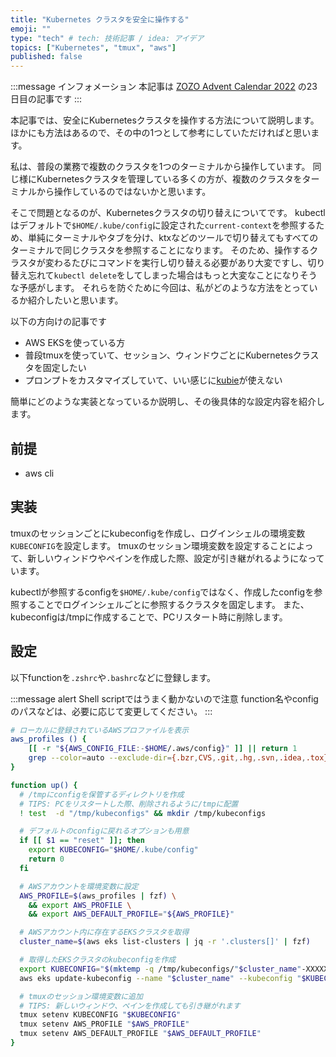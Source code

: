 ```yaml
---
title: "Kubernetes クラスタを安全に操作する"
emoji: ""
type: "tech" # tech: 技術記事 / idea: アイデア
topics: ["Kubernetes", "tmux", "aws"]
published: false
---
```


:::message
インフォメーション
本記事は [ZOZO Advent Calendar 2022](https://qiita.com/advent-calendar/2022/zozo) の23日目の記事です
:::

本記事では、安全にKubernetesクラスタを操作する方法について説明します。
ほかにも方法はあるので、その中の1つとして参考にしていただければと思います。

私は、普段の業務で複数のクラスタを1つのターミナルから操作しています。
同じ様にKubernetesクラスタを管理している多くの方が、複数のクラスタをターミナルから操作しているのではないかと思います。

そこで問題となるのが、Kubernetesクラスタの切り替えについてです。
kubectlはデフォルトで`$HOME/.kube/config`に設定された`current-context`を参照するため、単純にターミナルやタブを分け、ktxなどのツールで切り替えてもすべてのターミナルで同じクラスタを参照することになります。
そのため、操作するクラスタが変わるたびにコマンドを実行し切り替える必要があり大変ですし、切り替え忘れて`kubectl delete`をしてしまった場合はもっと大変なことになりそうな予感がします。
それらを防ぐために今回は、私がどのような方法をとっているか紹介したいと思います。

以下の方向けの記事です
- AWS EKSを使っている方
- 普段tmuxを使っていて、セッション、ウィンドウごとにKubernetesクラスタを固定したい
- プロンプトをカスタマイズしていて、いい感じに[kubie]が使えない


簡単にどのような実装となっているか説明し、その後具体的な設定内容を紹介します。


## 前提

- aws cli


## 実装

tmuxのセッションごとにkubeconfigを作成し、ログインシェルの環境変数`KUBECONFIG`を設定します。
tmuxのセッション環境変数を設定することによって、新しいウィンドウやペインを作成した際、設定が引き継がれるようになっています。

kubectlが参照するconfigを`$HOME/.kube/config`ではなく、作成したconfigを参照することでログインシェルごとに参照するクラスタを固定します。
また、kubeconfigは/tmpに作成することで、PCリスタート時に削除します。



## 設定

以下functionを`.zshrc`や`.bashrc`などに登録します。

:::message alert
Shell scriptではうまく動かないので注意
function名やconfigのパスなどは、必要に応じて変更してください。
:::

```bash
# ローカルに登録されているAWSプロファイルを表示
aws_profiles () {
    [[ -r "${AWS_CONFIG_FILE:-$HOME/.aws/config}" ]] || return 1
    grep --color=auto --exclude-dir={.bzr,CVS,.git,.hg,.svn,.idea,.tox} --color=never -Eo '\[.*\]' "${AWS_CONFIG_FILE:-$HOME/.aws/config}" | sed -E 's/^[[:space:]]*\[(profile)?[[:space:]]*([-_[:alnum:]\.@]+)\][[:space:]]*$/\2/g'
}

function up() {
  # /tmpにconfigを保管するディレクトリを作成
  # TIPS: PCをリスタートした際、削除されるように/tmpに配置
  ! test  -d "/tmp/kubeconfigs" && mkdir /tmp/kubeconfigs

  # デフォルトのconfigに戻れるオプションも用意
  if [[ $1 == "reset" ]]; then
    export KUBECONFIG="$HOME/.kube/config"
    return 0
  fi

  # AWSアカウントを環境変数に設定
  AWS_PROFILE=$(aws_profiles | fzf) \
    && export AWS_PROFILE \
    && export AWS_DEFAULT_PROFILE="${AWS_PROFILE}"

  # AWSアカウント内に存在するEKSクラスタを取得
  cluster_name=$(aws eks list-clusters | jq -r '.clusters[]' | fzf)

  # 取得したEKSクラスタのkubeconfigを作成
  export KUBECONFIG="$(mktemp -q /tmp/kubeconfigs/"$cluster_name"-XXXXXXX)"
  aws eks update-kubeconfig --name "$cluster_name" --kubeconfig "$KUBECONFIG"

  # tmuxのセッション環境変数に追加
  # TIPS: 新しいウィンドウ、ペインを作成しても引き継がれます
  tmux setenv KUBECONFIG "$KUBECONFIG"
  tmux setenv AWS_PROFILE "$AWS_PROFILE"
  tmux setenv AWS_DEFAULT_PROFILE "$AWS_DEFAULT_PROFILE"
}
```


[kubie]: https://github.com/sbstp/kubie
[p10k]: https://github.com/romkatv/powerlevel10k
[ktx]: https://github.com/vmware-archive/ktx
